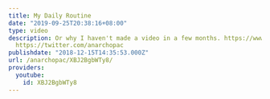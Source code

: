 ```yaml
---
title: My Daily Routine
date: "2019-09-25T20:38:16+08:00"
type: video
description: Or why I haven't made a video in a few months. https://www.patreon.com/anarchopac
  https://twitter.com/anarchopac
publishdate: "2018-12-15T14:35:53.000Z"
url: /anarchopac/XBJ2BgbWTy8/
providers:
  youtube:
    id: XBJ2BgbWTy8
---
```


